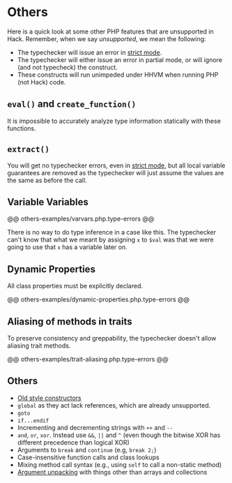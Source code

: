 # Others

Here is a quick look at some other PHP features that are unsupported in Hack. Remember, when we say *unsupported*, we mean the following:

- The typechecker will issue an error in [strict mode](../typechecker/modes.md#strict-mode).
- The typechecker will either issue an error in partial mode, or will ignore (and not typecheck) the construct.
- These constructs will run unimpeded under HHVM when running PHP (not Hack) code.

## `eval()` and `create_function()`

It is impossible to accurately analyze type information statically with these functions.

## `extract()`

You will get no typechecker errors, even in [strict mode](../typechecker/modes.md#strict-mode), but all local variable guarantees are removed as the typechecker will just assume the values are the same as before the call.

## Variable Variables

@@ others-examples/varvars.php.type-errors @@

There is no way to do type inference in a case like this. The typechecker can't know that what we meant by assigning `x` to `$val` was that we were going to use that `x` has a variable later on.

## Dynamic Properties

All class properties must be explicitly declared.

@@ others-examples/dynamic-properties.php.type-errors @@

## Aliasing of methods in traits

To preserve consistency and greppability, the typechecker doesn't allow aliasing trait methods.

@@ others-examples/trait-aliasing.php.type-errors @@

## Others

- [Old style constructors](https://wiki.php.net/rfc/remove_php4_constructors)
- `global` as they act lack references, which are already unsupported.
- `goto`
- `if...endif`
-  Incrementing and decrementing strings with `++` and `--`
-  `and`, `or`, `xor`. Instead use `&&`, `||` and `^` (even though the bitwise XOR has different precedence than logical XOR)
-  Arguments to `break` and `continue` (e.g, `break 2;`)
-  Case-insensitive function calls and class lookups
-  Mixing method call syntax (e.g., using `self` to call a non-static method)
- [Argument unpacking](https://wiki.php.net/rfc/argument_unpacking) with things other than arrays and collections
